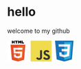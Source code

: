 <h1>hello</h1>

<p>welcome to  my github</p>

<p>
<img src="https://github.com/devicons/devicon/blob/master/icons/html5/html5-original-wordmark.svg" width="50px" height="50px"/>
<img src="https://github.com/devicons/devicon/blob/master/icons/javascript/javascript-original.svg" width="50px" height="50px"/>
<img src="https://github.com/devicons/devicon/blob/master/icons/css3/css3-original.svg" width="50px" height="50px"/>
</p>
